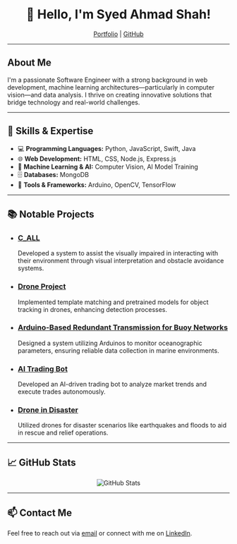 <h1 align="center">👋 Hello, I'm Syed Ahmad Shah!</h1>

<p align="center">
  <a href="https://ahmadshah-1.github.io/PortfolioWebsite/">Portfolio</a> |
  <a href="https://github.com/AhmadShah-1">GitHub</a>
</p>

---

<h2>About Me</h2>

<p>
  I'm a passionate Software Engineer with a strong background in web development, machine learning architectures—particularly in computer vision—and data analysis. I thrive on creating innovative solutions that bridge technology and real-world challenges.
</p>

---

<h2>🔧 Skills & Expertise</h2>

<ul>
  <li>💻 <strong>Programming Languages:</strong> Python, JavaScript, Swift, Java</li>
  <li>🌐 <strong>Web Development:</strong> HTML, CSS, Node.js, Express.js</li>
  <li>🤖 <strong>Machine Learning & AI:</strong> Computer Vision, AI Model Training</li>
  <li>🗄️ <strong>Databases:</strong> MongoDB</li>
  <li>🔧 <strong>Tools & Frameworks:</strong> Arduino, OpenCV, TensorFlow</li>
</ul>

---

<h2>📚 Notable Projects</h2>

<ul>
  <li>
    <h3><a href="https://github.com/AhmadShah-1/C_ALL">C_ALL</a></h3>
    <p>Developed a system to assist the visually impaired in interacting with their environment through visual interpretation and obstacle avoidance systems.</p>
  </li>
  <li>
    <h3><a href="https://github.com/AhmadShah-1/DroneProjectRepo">Drone Project</a></h3>
    <p>Implemented template matching and pretrained models for object tracking in drones, enhancing detection processes.</p>
  </li>
  <li>
    <h3><a href="https://github.com/AhmadShah-1/Arduino-Based-Redundant-Transmission-for-Buoy-Networks">Arduino-Based Redundant Transmission for Buoy Networks</a></h3>
    <p>Designed a system utilizing Arduinos to monitor oceanographic parameters, ensuring reliable data collection in marine environments.</p>
  </li>
  <li>
    <h3><a href="https://github.com/AhmadShah-1/AI_Trading_Bot">AI Trading Bot</a></h3>
    <p>Developed an AI-driven trading bot to analyze market trends and execute trades autonomously.</p>
  </li>
  <li>
    <h3><a href="https://github.com/AhmadShah-1/Drone-in-Disaster">Drone in Disaster</a></h3>
    <p>Utilized drones for disaster scenarios like earthquakes and floods to aid in rescue and relief operations.</p>
  </li>
</ul>

---

<h2>📈 GitHub Stats</h2>

<p align="center">
  <img src="https://github-readme-stats.vercel.app/api?username=AhmadShah-1&show_icons=true&theme=radical" alt="GitHub Stats">
</p>

---

<h2>📫 Contact Me</h2>

<p>
  Feel free to reach out via <a href="mailto:your.email@example.com">email</a> or connect with me on <a href="https://www.linkedin.com/in/yourprofile">LinkedIn</a>.
</p>
